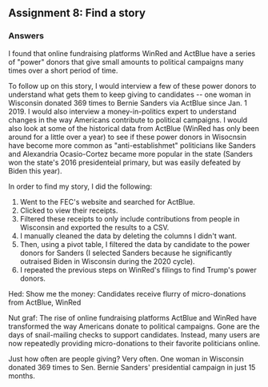 ## Assignment 8: Find a story

### Answers

I found that online fundraising platforms WinRed and ActBlue have a series of "power" donors that give small amounts to political campaigns many times over a short period of time. 

To follow up on this story, I would interview a few of these power donors to understand what gets them to keep giving to candidates -- one woman in Wisconsin donated 369 times to Bernie Sanders via ActBlue since Jan. 1 2019. I would also interview a money-in-politics expert to understand changes in the way Americans contribute to political campaigns. I would also look at some of the historical data from ActBlue (WinRed has only been around for a little over a year) to see if these power donors in Wisocnsin have become more common as "anti-establishmet" politicians like  Sanders and Alexandria Ocasio-Cortez became more popular in the state (Sanders won the state's 2016 presidenteial primary, but was easily defeated by Biden this year).

In order to find my story, I did the following:

1. Went to the FEC's website and searched for ActBlue.
2. Clicked to view their receipts.
3. Filtered these receipts to only include contributions from people in Wisconsin and exported the results to a CSV.
4. I manually cleaned the data by deleting the columns I didn't want. 
5. Then, using a pivot table, I filtered the data by candidate to the power donors for Sanders (I selected Sanders because he significantly outraised Biden in Wisconsin during the 2020 cycle).
6. I repeated the previous steps on WinRed's filings to find Trump's power donors.

Hed: Show me the money: Candidates receive flurry of micro-donations from ActBlue, WinRed

Nut graf: The rise of online fundraising platforms ActBlue and WinRed have transformed the way Americans donate to political campaigns. Gone are the days of snail-mailing checks to support candidates. Instead, many users are now repeatedly providing micro-donations to their favorite politicians online. 

Just how often are people giving? Very often. One woman in Wisconsin donated 369 times to Sen. Bernie Sanders' presidential campaign in just 15 months. 
